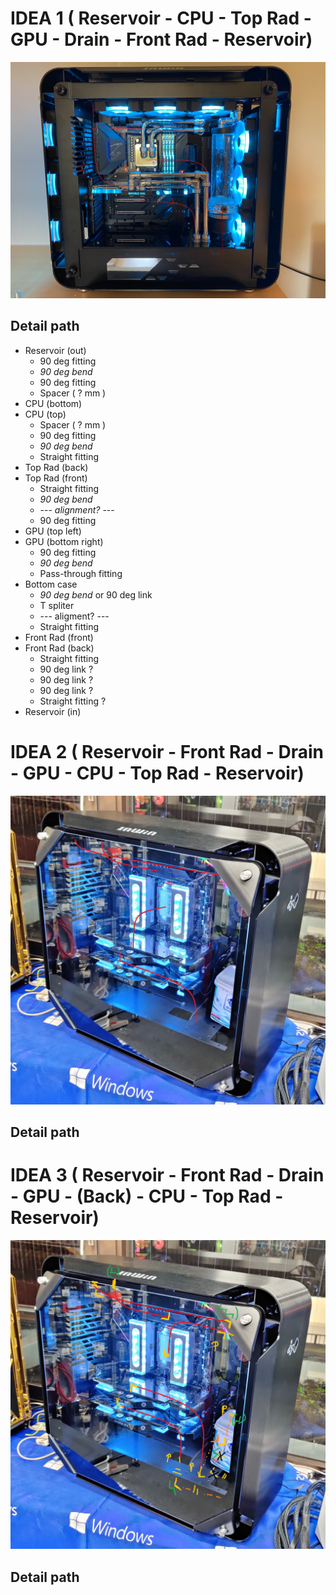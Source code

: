 **IDEA 1** ( Reservoir - CPU - Top Rad - GPU - Drain - Front Rad - Reservoir)
=============================================================================

![Loop 1 Preview](assets/loop1.jpg)

Detail path
-------

- Reservoir (out)
    - 90 deg fitting
    - *90 deg bend*
    - 90 deg fitting
    - Spacer ( ? mm )
- CPU (bottom)
- CPU (top)
    - Spacer ( ? mm )
    - 90 deg fitting
    - *90 deg bend*
    - Straight fitting
- Top Rad (back)
- Top Rad (front)
    - Straight fitting
    - *90 deg bend*
    - --- *alignment?* --- 
    - 90 deg fitting
- GPU (top left)
- GPU (bottom right)
    - 90 deg fitting
    - *90 deg bend*
    - Pass-through fitting
- Bottom case
    - *90 deg bend* or 90 deg link
    - T spliter
    - --- aligment? ---
    - Straight fitting
- Front Rad (front)
- Front Rad (back)
    - Straight fitting
    - 90 deg link ?
    - 90 deg link ?
    - 90 deg link ?
    - Straight fitting ?
- Reservoir (in)



**IDEA 2** ( Reservoir - Front Rad - Drain - GPU - CPU - Top Rad - Reservoir)
=============================================================================

![Loop 2 Preview](assets/loop2.jpg)

Detail path
-------



**IDEA 3** ( Reservoir - Front Rad - Drain - GPU - (Back) - CPU - Top Rad - Reservoir)
=============================================================================

![Loop 3 Preview](assets/loop3.jpg)

Detail path
-------

